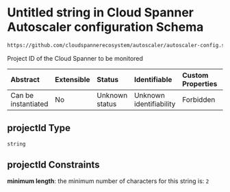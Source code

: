 # Untitled string in Cloud Spanner Autoscaler configuration Schema

```txt
https://github.com/cloudspannerecosystem/autoscaler/autoscaler-config.schema.json#/$defs/spannerInstance/properties/projectId
```

Project ID of the Cloud Spanner to be monitored

| Abstract            | Extensible | Status         | Identifiable            | Custom Properties | Additional Properties | Access Restrictions | Defined In                                                                                                                                       |
| :------------------ | :--------- | :------------- | :---------------------- | :---------------- | :-------------------- | :------------------ | :----------------------------------------------------------------------------------------------------------------------------------------------- |
| Can be instantiated | No         | Unknown status | Unknown identifiability | Forbidden         | Allowed               | none                | [autoscaler-config.schema.json\*](../../usr/local/google/home/nielm/spanner/autoscaler/out/autoscaler-config.schema.json "open original schema") |

## projectId Type

`string`

## projectId Constraints

**minimum length**: the minimum number of characters for this string is: `2`
